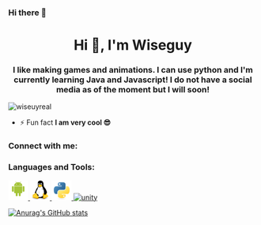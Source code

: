 ### Hi there 👋

<h1 align="center">Hi 👋, I'm Wiseguy</h1>
<h3 align="center">I like making games and animations. I can use python and I'm currently learning Java and Javascript! I do not have a social media as of the moment but I will soon!</h3>

<p align="left"> <img src="https://komarev.com/ghpvc/?username=wiseuyreal&label=Profile%20views&color=0e75b6&style=flat" alt="wiseuyreal" /> </p>


- ⚡ Fun fact **I am very cool 😎**

<h3 align="left">Connect with me:</h3>
<p align="left">
</p>

<h3 align="left">Languages and Tools:</h3>
<p align="left"> <a href="https://developer.android.com" target="_blank" rel="noreferrer"> <img src="https://raw.githubusercontent.com/devicons/devicon/master/icons/android/android-original-wordmark.svg" alt="android" width="40" height="40"/> </a> <a href="https://www.linux.org/" target="_blank" rel="noreferrer"> <img src="https://raw.githubusercontent.com/devicons/devicon/master/icons/linux/linux-original.svg" alt="linux" width="40" height="40"/> </a> <a href="https://www.python.org" target="_blank" rel="noreferrer"> <img src="https://raw.githubusercontent.com/devicons/devicon/master/icons/python/python-original.svg" alt="python" width="40" height="40"/> </a> <a href="https://unity.com/" target="_blank" rel="noreferrer"> <img src="https://www.vectorlogo.zone/logos/unity3d/unity3d-icon.svg" alt="unity" width="40" height="40"/> </a> </p>



[![Anurag's GitHub stats](https://github-readme-stats.vercel.app/api?username=WiseguyReal)](https://github.com/anuraghazra/github-readme-stats)

